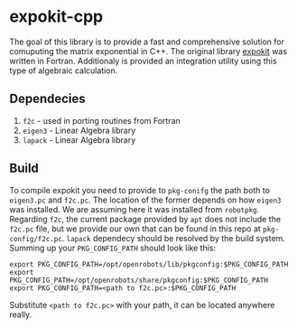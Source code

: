 # expokit-cpp

The goal of this library is to provide a fast and comprehensive solution for comuputing the matrix exponential in C++. The original library [expokit](http://fortranwiki.org/fortran/show/Expokit) was written in Fortran.
Additionaly is provided an integration utility using this type of algebraic calculation.

## Dependecies
1. `f2c` - used in porting routines from Fortran
2. `eigen3` - Linear Algebra library
3. `lapack` - Linear Algebra library

## Build

To compile expokit you need to provide to `pkg-conifg` the path both to `eigen3.pc` and `f2c.pc`. The location of the former depends on how `eigen3` was installed. We are assuming here it was installed from `robotpkg`. Regarding `f2c`, the current package provided by `apt` does not include the `f2c.pc` file, but we provide our own that can be found in this repo at `pkg-config/f2c.pc`. `lapack` dependecy should be resolved by the build system. Summing up your `PKG_CONFIG_PATH` should look like this:
```
export PKG_CONFIG_PATH=/opt/openrobots/lib/pkgconfig:$PKG_CONFIG_PATH
export PKG_CONFIG_PATH=/opt/openrobots/share/pkgconfig:$PKG_CONFIG_PATH
export PKG_CONFIG_PATH=<path to f2c.pc>:$PKG_CONFIG_PATH
```
Substitute `<path to f2c.pc>` with your path, it can be located anywhere really.

